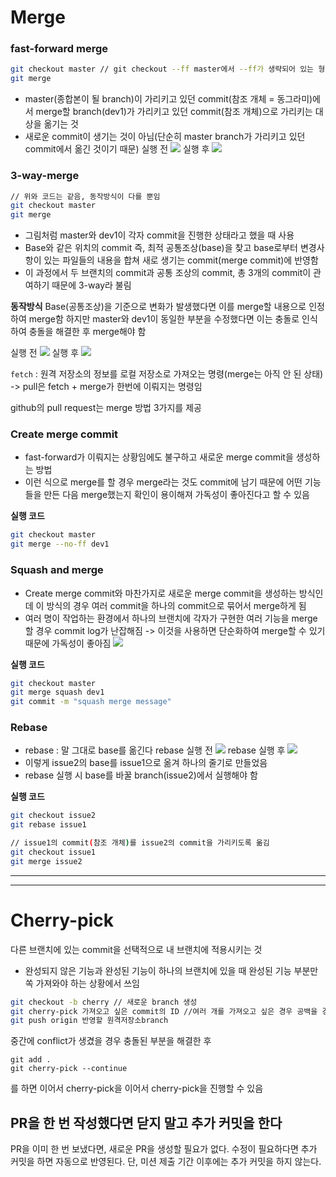 # Merge

### fast-forward merge
```bash
git checkout master // git checkout --ff master에서 --ff가 생략되어 있는 형태임
git merge
```
- master(종합본이 될 branch)이 가리키고 있던 commit(참조 개체 = 동그라미)에서 merge할 branch(dev1)가 가리키고 있던 commit(참조 개체)으로 가리키는 대상을 옮기는 것
- 새로운 commit이 생기는 것이 아님(단순히 master branch가 가리키고 있던 commit에서 옮긴 것이기 때문)
실행 전
![](../../../README_resources/Pasted%20image%2020231028022628.png)
실행 후
![](../../../README_resources/Pasted%20image%2020231028022654.png)

### 3-way-merge
```bash
// 위와 코드는 같음, 동작방식이 다를 뿐임
git checkout master
git merge
```
- 그림처럼 master와 dev1이 각자 commit을 진행한 상태라고 했을 때 사용
- Base와 같은 위치의 commit 즉, 최적 공통조상(base)을 찾고 base로부터 변경사항이 있는 파일들의 내용을 합쳐 새로 생기는 commit(merge commit)에 반영함
- 이 과정에서 두 브랜치의 commit과 공통 조상의 commit, 총 3개의 commit이 관여하기 때문에 3-way라 불림

**동작방식**
Base(공통조상)을 기준으로 변화가 발생했다면 이를 merge할 내용으로 인정하여 merge함 하지만 master와 dev1이 동일한 부분을 수정했다면 이는 충돌로 인식하여 충돌을 해결한 후 merge해야 함

실행 전
![](../../../README_resources/Pasted%20image%2020231028023812.png)
실행 후
![](../../../README_resources/Pasted%20image%2020231028024425.png)

`fetch` : 원격 저장소의 정보를 로컬 저장소로 가져오는 명령(merge는 아직 안 된 상태)
-> pull은 fetch + merge가 한번에 이뤄지는 명령임

github의 pull request는 merge 방법 3가지를 제공
### Create merge commit
- fast-forward가 이뤄지는 상황임에도 불구하고 새로운 merge commit을 생성하는 방법
- 이런 식으로 merge를 할 경우 merge라는 것도 commit에 남기 때문에 어떤 기능들을 만든 다음 merge했는지 확인이 용이해져 가독성이 좋아진다고 할 수 있음

**실행 코드**
```bash
git checkout master
git merge --no-ff dev1
```
### Squash and merge
- Create merge commit와 마찬가지로 새로운 merge commit을 생성하는 방식인데 이 방식의 경우 여러 commit을 하나의 commit으로 묶어서 merge하게 됨
- 여러 명이 작업하는 환경에서 하나의 브랜치에 각자가 구현한 여러 기능을 merge할 경우 commit log가 난잡해짐 -> 이것을 사용하면 단순화하여 merge할 수 있기 때문에 가독성이 좋아짐
![](../../../README_resources/Pasted%20image%2020231028033856.png)

**실행 코드**
```bash
git checkout master
git merge squash dev1
git commit -m "squash merge message"
```
### Rebase
- rebase : 말 그대로 base를 옮긴다
rebase 실행 전
![](../../../README_resources/Pasted%20image%2020231028033038.png)
rebase 실행 후
![](../../../README_resources/Pasted%20image%2020231028033200.png)
- 이렇게 issue2의 base를 issue1으로 옮겨 하나의 줄기로 만들었음
- rebase 실행 시 base를 바꿀 branch(issue2)에서 실행해야 함

**실행 코드**
```bash
git checkout issue2
git rebase issue1

// issue1의 commit(참조 개체)를 issue2의 commit을 가리키도록 옮김
git checkout issue1
git merge issue2
```

-------------------------
* * *
# Cherry-pick

다른 브랜치에 있는 commit을 선택적으로 내 브랜치에 적용시키는 것
- 완성되지 않은 기능과 완성된 기능이 하나의 브랜치에 있을 때 완성된 기능 부분만 쏙 가져와야 하는 상황에서 쓰임
```bash
git checkout -b cherry // 새로운 branch 생성
git cherry-pick 가져오고 싶은 commit의 ID //여러 개를 가져오고 싶은 경우 공백을 경계로 커밋 아이디를 작성해주면 됨
git push origin 반영할 원격저장소branch
```
중간에 conflict가 생겼을 경우 충돌된 부분을 해결한 후
```
git add .
git cherry-pick --continue
```
를 하면 이어서 cherry-pick을 이어서 cherry-pick을 진행할 수 있음


## PR을 한 번 작성했다면 닫지 말고 추가 커밋을 한다

PR을 이미 한 번 보냈다면, 새로운 PR을 생성할 필요가 없다. 수정이 필요하다면 추가 커밋을 하면 자동으로 반영된다. 단, 미션 제출 기간 이후에는 추가 커밋을 하지 않는다.